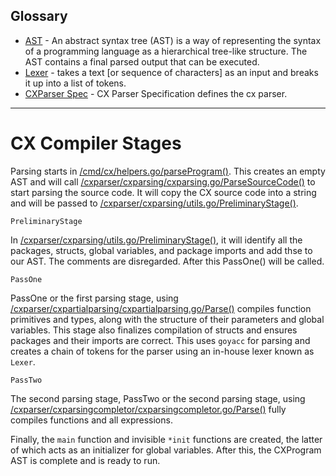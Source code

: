 
## Glossary
* [AST](https://en.wikipedia.org/wiki/Abstract_syntax_tree) - An abstract syntax tree (AST) is a way of representing the syntax of a programming language as a hierarchical tree-like structure. The AST contains a final parsed output that can be executed.
* [Lexer](https://en.wikipedia.org/wiki/Lexical_analysis) - takes a text [or sequence of characters] as an input and breaks it up into a list of tokens.
* [CXParser Spec](https://github.com/skycoin/cx/docs/cxparser_spec.md) - CX Parser Specification defines the cx parser.
---

# CX Compiler Stages

Parsing starts in [/cmd/cx/helpers.go/parseProgram()](https://github.com/skycoin/cx/blob/develop/cmd/cx/helpers.go#L27). This creates an empty AST and will call [/cxparser/cxparsing/cxparsing.go/ParseSourceCode()](https://github.com/skycoin/cx/blob/develop/cxparser/cxparsing/cxparsing.go#L30) to start parsing the source code. It will copy the CX source code into a string and will be passed to [/cxparser/cxparsing/utils.go/PreliminaryStage()](https://github.com/skycoin/cx/blob/develop/cxparser/cxparsing/utils.go#L21). 

`PreliminaryStage`

In [/cxparser/cxparsing/utils.go/PreliminaryStage()](https://github.com/skycoin/cx/blob/develop/cxparser/cxparsing/utils.go#L21), it will identify all the packages, structs, global variables, and package imports and add thse to our AST. The comments are disregarded. After this PassOne() will be called.

`PassOne`

PassOne or the first parsing stage, using [/cxparser/cxpartialparsing/cxpartialparsing.go/Parse()](https://github.com/skycoin/cx/blob/develop/cxparser/cxpartialparsing/cxpartialparsing.go#L33) compiles function primitives and types, along with the structure of their parameters and global variables. This stage also finalizes compilation of structs and ensures packages and their imports are correct. This uses `goyacc` for parsing and creates a chain of tokens for the parser using an in-house lexer known as `Lexer`. 

`PassTwo`

The second parsing stage, PassTwo or the second parsing stage, using [/cxparser/cxparsingcompletor/cxparsingcompletor.go/Parse()](https://github.com/skycoin/cx/blob/develop/cxparser/cxparsingcompletor/cxparsingcompletor.go#L32) fully compiles functions and all expressions. 

Finally, the `main` function and invisible `*init` functions are created, the latter of which acts as an initializer for global variables. After this, the CXProgram AST is complete and is ready to run.

